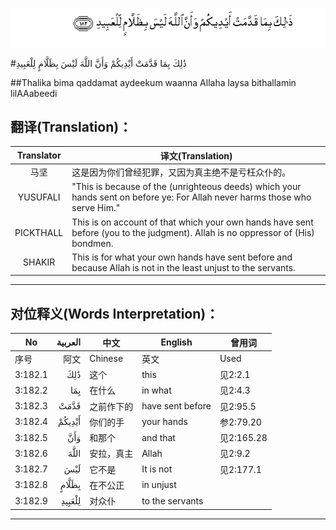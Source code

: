 ![003:182](images/003_182.gif)

#ذَٰلِكَ بِمَا قَدَّمَتْ أَيْدِيكُمْ وَأَنَّ اللَّهَ لَيْسَ بِظَلَّامٍ لِلْعَبِيدِ 

##Thalika bima qaddamat aydeekum waanna Allaha laysa bithallamin lilAAabeedi 

## 翻译(Translation)：

| Translator | 译文(Translation)                                            |
| :--------: | ------------------------------------------------------------ |
|    马坚    | 这是因为你们曾经犯罪，又因为真主绝不是亏枉众仆的。           |
|  YUSUFALI  | "This is because of the (unrighteous deeds) which your hands sent on before ye: For Allah never harms those who serve Him." |
| PICKTHALL  | This is on account of that which your own hands have sent before (you to the judgment). Allah is no oppressor of (His) bondmen. |
|   SHAKIR   | This is for what your own hands have sent before and because Allah is not in the least unjust to the servants. |

---

## 对位释义(Words Interpretation)：

| No   | العربية | 中文    | English | 曾用词 |
| ---- | ------: | ------- | ------- | ------ |
| 序号 |    阿文 | Chinese | 英文    | Used   |
| 3:182.1 | ذَٰلِكَ    | 这个       | this             | 见2:2.1    |
| 3:182.2 | بِمَا    | 在什么     | in what          | 见2:4.3    |
| 3:182.3 | قَدَّمَتْ   | 之前作下的 | have sent before | 见2:95.5   |
| 3:182.4 | أَيْدِيكُمْ | 你们的手   | your hands       | 参2:79.20  |
| 3:182.5 | وَأَنَّ    | 和那个     | and that         | 见2:165.28 |
| 3:182.6 | اللَّهَ   | 安拉，真主 | Allah            | 见2:9.2 |
| 3:182.7 | لَيْسَ    | 它不是     | It is not        | 见2:177.1  |
| 3:182.8 | بِظَلَّامٍ  | 在不公正   | in unjust        |            |
| 3:182.9 | لِلْعَبِيدِ | 对众仆     | to the servants  |            |

---
